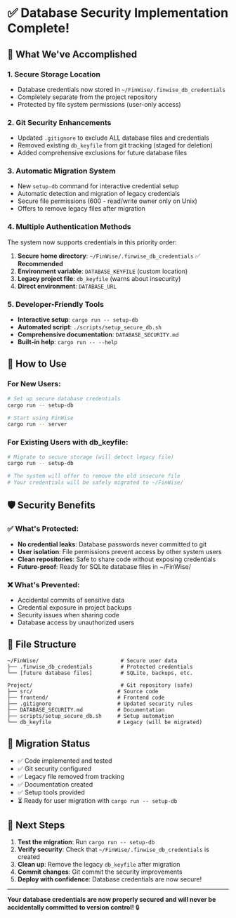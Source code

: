 # ✅ Database Security Implementation Complete!

## 🔐 What We've Accomplished

### 1. **Secure Storage Location**
- Database credentials now stored in `~/FinWise/.finwise_db_credentials`
- Completely separate from the project repository
- Protected by file system permissions (user-only access)

### 2. **Git Security Enhancements**
- Updated `.gitignore` to exclude ALL database files and credentials
- Removed existing `db_keyfile` from git tracking (staged for deletion)
- Added comprehensive exclusions for future database files

### 3. **Automatic Migration System**
- New `setup-db` command for interactive credential setup
- Automatic detection and migration of legacy credentials
- Secure file permissions (600 - read/write owner only on Unix)
- Offers to remove legacy files after migration

### 4. **Multiple Authentication Methods**
The system now supports credentials in this priority order:
1. **Secure home directory**: `~/FinWise/.finwise_db_credentials` ✅ **Recommended**
2. **Environment variable**: `DATABASE_KEYFILE` (custom location)
3. **Legacy project file**: `db_keyfile` (warns about insecurity)
4. **Direct environment**: `DATABASE_URL`

### 5. **Developer-Friendly Tools**
- **Interactive setup**: `cargo run -- setup-db`
- **Automated script**: `./scripts/setup_secure_db.sh`
- **Comprehensive documentation**: `DATABASE_SECURITY.md`
- **Built-in help**: `cargo run -- --help`

## 🚀 How to Use

### For New Users:
```bash
# Set up secure database credentials
cargo run -- setup-db

# Start using FinWise
cargo run -- server
```

### For Existing Users with db_keyfile:
```bash
# Migrate to secure storage (will detect legacy file)
cargo run -- setup-db

# The system will offer to remove the old insecure file
# Your credentials will be safely migrated to ~/FinWise/
```

## 🛡️ Security Benefits

### ✅ What's Protected:
- **No credential leaks**: Database passwords never committed to git
- **User isolation**: File permissions prevent access by other system users
- **Clean repositories**: Safe to share code without exposing credentials
- **Future-proof**: Ready for SQLite database files in ~/FinWise/

### ❌ What's Prevented:
- Accidental commits of sensitive data
- Credential exposure in project backups
- Security issues when sharing code
- Database access by unauthorized users

## 📁 File Structure
```
~/FinWise/                          # Secure user data
├── .finwise_db_credentials         # Protected credentials
└── [future database files]         # SQLite, backups, etc.

Project/                            # Git repository (safe)
├── src/                           # Source code
├── frontend/                      # Frontend code
├── .gitignore                     # Updated security rules
├── DATABASE_SECURITY.md           # Documentation
├── scripts/setup_secure_db.sh     # Setup automation
└── db_keyfile                     # Legacy (will be migrated)
```

## 🔄 Migration Status
- ✅ Code implemented and tested
- ✅ Git security configured
- ✅ Legacy file removed from tracking
- ✅ Documentation created
- ✅ Setup tools provided
- ⏳ Ready for user migration with `cargo run -- setup-db`

## 🎉 Next Steps
1. **Test the migration**: Run `cargo run -- setup-db`
2. **Verify security**: Check that `~/FinWise/.finwise_db_credentials` is created
3. **Clean up**: Remove the legacy `db_keyfile` after migration
4. **Commit changes**: Git commit the security improvements
5. **Deploy with confidence**: Database credentials are now secure!

---
**Your database credentials are now properly secured and will never be accidentally committed to version control!** 🔒
